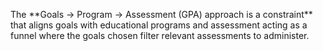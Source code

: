 <p><span style=font-weight: 400;>The </span>**Goals -&gt; Program -&gt; Assessment (GPA) approach is a constraint**<span style=font-weight: 400;> that aligns goals with educational programs and assessment acting as a funnel where the goals chosen filter relevant assessments to administer.</span></p>